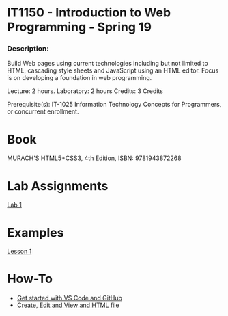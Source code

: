 # IT1150 - Introduction to Web Programming - Spring 19

### Description:
Build Web pages using current technologies including but not limited to HTML, cascading style sheets and JavaScript using an HTML editor. Focus is on developing a foundation in web programming.

Lecture: 2 hours.
Laboratory: 2 hours
Credits: 3 Credits

Prerequisite(s):  IT-1025 Information Technology Concepts for Programmers, or concurrent enrollment.

# Book
MURACH'S HTML5+CSS3, 4th Edition, ISBN: 9781943872268

# Lab Assignments
[Lab 1](Labs/Lab1/readme.md)

# Examples
[Lesson 1](Examples/Example1.md)

# How-To
* [Get started with VS Code and GitHub](Guides/StartUpInstructions.md)
* [Create, Edit and View and HTML file](Guides/CreateEditView.md)
